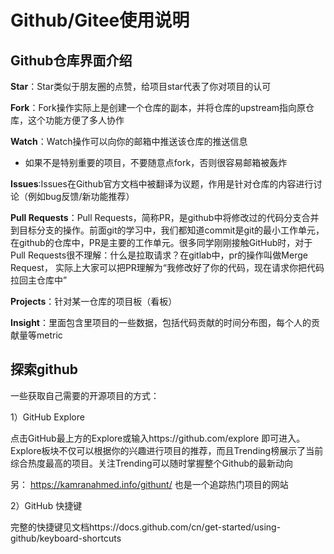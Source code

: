 # Github/Gitee使用说明
## Github仓库界面介绍
**Star**：Star类似于朋友圈的点赞，给项目star代表了你对项目的认可

**Fork**：Fork操作实际上是创建一个仓库的副本，并将仓库的upstream指向原仓库，这个功能方便了多人协作

**Watch**：Watch操作可以向你的邮箱中推送该仓库的推送信息
* 如果不是特别重要的项目，不要随意点fork，否则很容易邮箱被轰炸

**Issues**:Issues在Github官方文档中被翻译为议题，作用是针对仓库的内容进行讨论（例如bug反馈/新功能推荐）

**Pull Requests**：Pull Requests，简称PR，是github中将修改过的代码分支合并到目标分支的操作。前面git的学习中，我们都知道commit是git的最小工作单元，在github的仓库中，PR是主要的工作单元。很多同学刚刚接触GitHub时，对于Pull Requests很不理解：什么是拉取请求？在gitlab中，pr的操作叫做Merge Request， 实际上大家可以把PR理解为“我修改好了你的代码，现在请求你把代码拉回主仓库中”

**Projects**：针对某一仓库的项目板（看板）

**Insight**：里面包含里项目的一些数据，包括代码贡献的时间分布图，每个人的贡献量等metric
## 探索github
一些获取自己需要的开源项目的方式：

1）GitHub Explore

点击GitHub最上方的Explore或输入https://github.com/explore 即可进入。Explore板块不仅可以根据你的兴趣进行项目的推荐，而且Trending榜展示了当前综合热度最高的项目。关注Trending可以随时掌握整个Github的最新动向

另： https://kamranahmed.info/githunt/ 也是一个追踪热门项目的网站

2）GitHub 快捷键

完整的快捷键见文档https://docs.github.com/cn/get-started/using-github/keyboard-shortcuts
